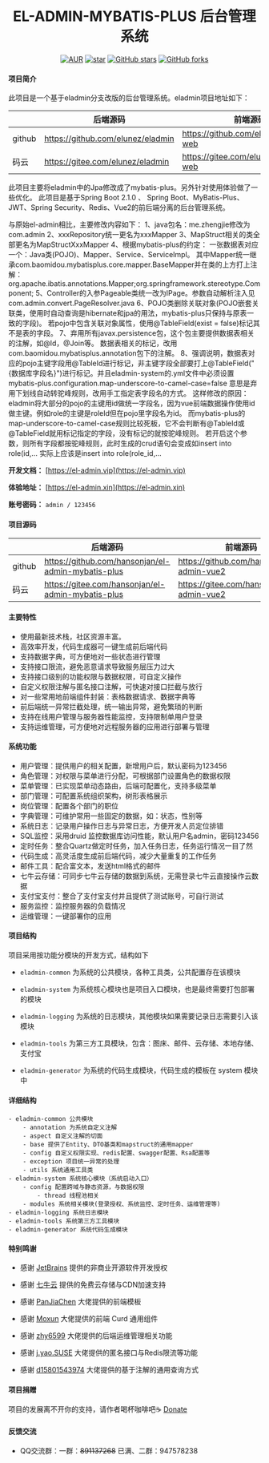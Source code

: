 <h1 style="text-align: center">EL-ADMIN-MYBATIS-PLUS 后台管理系统</h1>
<div style="text-align: center">

[![AUR](https://img.shields.io/badge/license-Apache%20License%202.0-blue.svg)](https://github.com/elunez/eladmin/blob/master/LICENSE)
[![star](https://gitee.com/elunez/eladmin/badge/star.svg?theme=white)](https://gitee.com/elunez/eladmin)
[![GitHub stars](https://img.shields.io/github/stars/elunez/eladmin.svg?style=social&label=Stars)](https://github.com/elunez/eladmin)
[![GitHub forks](https://img.shields.io/github/forks/elunez/eladmin.svg?style=social&label=Fork)](https://github.com/elunez/eladmin)

</div>

#### 项目简介
此项目是一个基于eladmin分支改版的后台管理系统。eladmin项目地址如下：

|     |   后端源码  |   前端源码  |
|---  |--- | --- |
|  github   |  https://github.com/elunez/eladmin   |  https://github.com/elunez/eladmin-web   |
|  码云   |  https://gitee.com/elunez/eladmin   |  https://gitee.com/elunez/eladmin-web   |

此项目主要将eladmin中的Jpa修改成了mybatis-plus。另外针对使用体验做了一些优化。
此项目是基于Spring Boot 2.1.0 、 Spring Boot、MyBatis-Plus、JWT、Spring Security、Redis、Vue2的前后端分离的后台管理系统。

与原始el-admin相比，主要修改内容如下：
1、java包名：me.zhengjie修改为com.admin
2、xxxRepository统一更名为xxxMapper
3、MapStruct相关的类全部更名为MapStructXxxMapper
4、根据mybatis-plus的约定：
   一张数据表对应一个：Java类(POJO)、Mapper、Service、ServiceImpl。
       其中Mapper统一继承com.baomidou.mybatisplus.core.mapper.BaseMapper并在类的上方打上注解：org.apache.ibatis.annotations.Mapper;org.springframework.stereotype.Component;
5、Controller的入参Pageable类统一改为IPage。参数自动解析注入见com.admin.convert.PageResolver.java
6、POJO类删除关联对象(POJO嵌套关联类，使用时自动查询是hibernate和jpa的用法，mybatis-plus只保持与原表一致的字段)。
   若pojo中包含关联对象属性，使用@TableField(exist = false)标记其不是表的字段。
7、弃用所有javax.persistence包，这个包主要提供数据表相关的注解，如@Id，@Join等。
   数据表相关的标记，改用com.baomidou.mybatisplus.annotation包下的注解。
8、强调说明，数据表对应的pojo主键字段用@TableId进行标记，非主键字段全部要打上@TableField("{数据库字段名}")进行标记。并且eladmin-system的.yml文件中必须设置mybatis-plus.configuration.map-underscore-to-camel-case=false
   意思是弃用下划线自动转驼峰规则，改用手工指定表字段名的方式。
   这样修改的原因：eladmin将大部分的pojo的主键用id做统一字段名，因为vue前端数据操作使用id做主键。例如role的主键是roleId但在pojo里字段名为id。
   而mybatis-plus的map-underscore-to-camel-case规则比较死板，它不会判断有@TableId或@TableField就用标记指定的字段，没有标记的就按驼峰规则。
   若开启这个参数，则所有字段都按驼峰规则，此时生成的crud语句会变成如insert into role(id,... 实际上应该是insert into role(role_id,...

**开发文档：**  [https://el-admin.vip](https://el-admin.vip)

**体验地址：**  [https://el-admin.xin](https://el-admin.xin)

**账号密码：** `admin / 123456`

#### 项目源码

|     |   后端源码  |   前端源码  |
|---  |--- | --- |
|  github   |  https://github.com/hansonjan/el-admin-mybatis-plus   |  https://github.com/hansonjan/el-admin-vue2   |
|  码云   |  https://gitee.com/hansonjan/el-admin-mybatis-plus   |  https://gitee.com/hansonjan/el-admin-vue2   |

#### 主要特性
- 使用最新技术栈，社区资源丰富。
- 高效率开发，代码生成器可一键生成前后端代码
- 支持数据字典，可方便地对一些状态进行管理
- 支持接口限流，避免恶意请求导致服务层压力过大
- 支持接口级别的功能权限与数据权限，可自定义操作
- 自定义权限注解与匿名接口注解，可快速对接口拦截与放行
- 对一些常用地前端组件封装：表格数据请求、数据字典等
- 前后端统一异常拦截处理，统一输出异常，避免繁琐的判断
- 支持在线用户管理与服务器性能监控，支持限制单用户登录
- 支持运维管理，可方便地对远程服务器的应用进行部署与管理

####  系统功能
- 用户管理：提供用户的相关配置，新增用户后，默认密码为123456
- 角色管理：对权限与菜单进行分配，可根据部门设置角色的数据权限
- 菜单管理：已实现菜单动态路由，后端可配置化，支持多级菜单
- 部门管理：可配置系统组织架构，树形表格展示
- 岗位管理：配置各个部门的职位
- 字典管理：可维护常用一些固定的数据，如：状态，性别等
- 系统日志：记录用户操作日志与异常日志，方便开发人员定位排错
- SQL监控：采用druid 监控数据库访问性能，默认用户名admin，密码123456
- 定时任务：整合Quartz做定时任务，加入任务日志，任务运行情况一目了然
- 代码生成：高灵活度生成前后端代码，减少大量重复的工作任务
- 邮件工具：配合富文本，发送html格式的邮件
- 七牛云存储：可同步七牛云存储的数据到系统，无需登录七牛云直接操作云数据
- 支付宝支付：整合了支付宝支付并且提供了测试账号，可自行测试
- 服务监控：监控服务器的负载情况
- 运维管理：一键部署你的应用

#### 项目结构
项目采用按功能分模块的开发方式，结构如下

- `eladmin-common` 为系统的公共模块，各种工具类，公共配置存在该模块

- `eladmin-system` 为系统核心模块也是项目入口模块，也是最终需要打包部署的模块

- `eladmin-logging` 为系统的日志模块，其他模块如果需要记录日志需要引入该模块

- `eladmin-tools` 为第三方工具模块，包含：图床、邮件、云存储、本地存储、支付宝

- `eladmin-generator` 为系统的代码生成模块，代码生成的模板在 system 模块中

#### 详细结构

```
- eladmin-common 公共模块
    - annotation 为系统自定义注解
    - aspect 自定义注解的切面
    - base 提供了Entity、DTO基类和mapstruct的通用mapper
    - config 自定义权限实现、redis配置、swagger配置、Rsa配置等
    - exception 项目统一异常的处理
    - utils 系统通用工具类
- eladmin-system 系统核心模块（系统启动入口）
	- config 配置跨域与静态资源，与数据权限
	    - thread 线程池相关
	- modules 系统相关模块(登录授权、系统监控、定时任务、运维管理等)
- eladmin-logging 系统日志模块
- eladmin-tools 系统第三方工具模块
- eladmin-generator 系统代码生成模块
```

#### 特别鸣谢

- 感谢 [JetBrains](https://www.jetbrains.com/) 提供的非商业开源软件开发授权

- 感谢 [七牛云](https://www.qiniu.com/) 提供的免费云存储与CDN加速支持

- 感谢 [PanJiaChen](https://github.com/PanJiaChen/vue-element-admin) 大佬提供的前端模板

- 感谢 [Moxun](https://github.com/moxun1639) 大佬提供的前端 Curd 通用组件

- 感谢 [zhy6599](https://gitee.com/zhy6599) 大佬提供的后端运维管理相关功能

- 感谢 [j.yao.SUSE](https://github.com/everhopingandwaiting) 大佬提供的匿名接口与Redis限流等功能

- 感谢 [d15801543974](https://github.com/d15801543974) 大佬提供的基于注解的通用查询方式

#### 项目捐赠
项目的发展离不开你的支持，请作者喝杯咖啡吧☕  [Donate](https://el-admin.vip/donation/)

#### 反馈交流
- QQ交流群：一群：<strike>891137268</strike> 已满、二群：947578238
